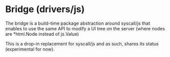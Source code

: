# Bridge (drivers/js)

The bridge is a build-time package abstraction around syscall/js that enables to use
the same API to modify a UI tree on the server (where nodes are *html.Node instead of js.Value)


This is a drop-in replacement for syscall/js and as such, shares its status (experimental for now).